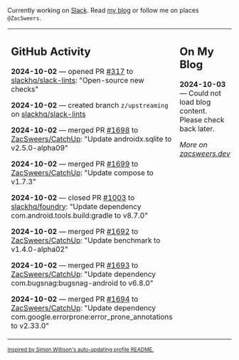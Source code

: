 Currently working on [Slack](https://slack.com/). Read [my blog](https://zacsweers.dev/) or follow me on places `@ZacSweers`.

<table><tr><td valign="top" width="60%">

## GitHub Activity
<!-- githubActivity starts -->
**2024-10-02** — opened PR [#317](https://github.com/slackhq/slack-lints/pull/317) to [slackhq/slack-lints](https://github.com/slackhq/slack-lints): "Open-source new checks"

**2024-10-02** — created branch `z/upstreaming` on [slackhq/slack-lints](https://github.com/slackhq/slack-lints)

**2024-10-02** — merged PR [#1698](https://github.com/ZacSweers/CatchUp/pull/1698) to [ZacSweers/CatchUp](https://github.com/ZacSweers/CatchUp): "Update androidx.sqlite to v2.5.0-alpha09"

**2024-10-02** — merged PR [#1699](https://github.com/ZacSweers/CatchUp/pull/1699) to [ZacSweers/CatchUp](https://github.com/ZacSweers/CatchUp): "Update compose to v1.7.3"

**2024-10-02** — closed PR [#1003](https://github.com/slackhq/foundry/pull/1003) to [slackhq/foundry](https://github.com/slackhq/foundry): "Update dependency com.android.tools.build:gradle to v8.7.0"

**2024-10-02** — merged PR [#1692](https://github.com/ZacSweers/CatchUp/pull/1692) to [ZacSweers/CatchUp](https://github.com/ZacSweers/CatchUp): "Update benchmark to v1.4.0-alpha02"

**2024-10-02** — merged PR [#1693](https://github.com/ZacSweers/CatchUp/pull/1693) to [ZacSweers/CatchUp](https://github.com/ZacSweers/CatchUp): "Update dependency com.bugsnag:bugsnag-android to v6.8.0"

**2024-10-02** — merged PR [#1694](https://github.com/ZacSweers/CatchUp/pull/1694) to [ZacSweers/CatchUp](https://github.com/ZacSweers/CatchUp): "Update dependency com.google.errorprone:error_prone_annotations to v2.33.0"
<!-- githubActivity ends -->
</td><td valign="top" width="40%">

## On My Blog
<!-- blog starts -->
**2024-10-03** — Could not load blog content. Please check back later.
<!-- blog ends -->
_More on [zacsweers.dev](https://zacsweers.dev/)_
</td></tr></table>

<sub><a href="https://simonwillison.net/2020/Jul/10/self-updating-profile-readme/">Inspired by Simon Willison's auto-updating profile README.</a></sub>